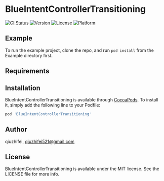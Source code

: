 # BlueIntentControllerTransitioning

[![CI Status](https://img.shields.io/travis/qiuzhifei/BlueIntentControllerTransitioning.svg?style=flat)](https://travis-ci.org/qiuzhifei/BlueIntentControllerTransitioning)
[![Version](https://img.shields.io/cocoapods/v/BlueIntentControllerTransitioning.svg?style=flat)](https://cocoapods.org/pods/BlueIntentControllerTransitioning)
[![License](https://img.shields.io/cocoapods/l/BlueIntentControllerTransitioning.svg?style=flat)](https://cocoapods.org/pods/BlueIntentControllerTransitioning)
[![Platform](https://img.shields.io/cocoapods/p/BlueIntentControllerTransitioning.svg?style=flat)](https://cocoapods.org/pods/BlueIntentControllerTransitioning)

## Example

To run the example project, clone the repo, and run `pod install` from the Example directory first.

## Requirements

## Installation

BlueIntentControllerTransitioning is available through [CocoaPods](https://cocoapods.org). To install
it, simply add the following line to your Podfile:

```ruby
pod 'BlueIntentControllerTransitioning'
```

## Author

qiuzhifei, qiuzhifei521@gmail.com

## License

BlueIntentControllerTransitioning is available under the MIT license. See the LICENSE file for more info.
